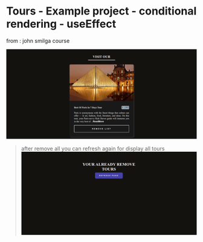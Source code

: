 # Tours - Example project - conditional rendering - useEffect
from : john smilga course



![This is a alt text.](/Images/wiwa_ss1.png "This is a sample image.")

> after remove all you can refresh again for display all tours
![This is a alt text.](/Images/wiwa_ss2.png "This is a sample image.")
